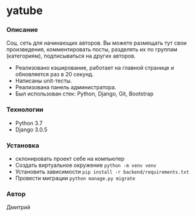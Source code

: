 # yatube
### Описание
Соц. сеть для начинающих авторов.
Вы можете размещать тут свои произведения, комментировать посты, разделять их по группам (категориям), подписываться на других авторов.
- Реализовано кэширование, работает на главной странице и обновляется раз в 20 секунд. 
- Написаны unit-тесты.
- Реализована панель администратора.
- Был использован стек: Python, Django, Git, Bootstrap 

### Технологии
- Python 3.7
- Django 3.0.5

### Установка
- склонировать проект себе на компьютер
- Создать виртуальное окружение ``` python -m venv venv ```
- Установить зависимости ``` pip install -r backend/requirements.txt ```
- Провести миграции ``` python manage.py migrate ``` 

### Автор
Дмитрий
